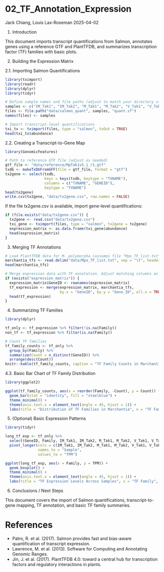 02_TF_Annotation_Expression
================
Jack Chiang, Louis Lax-Roseman
2025-04-02

1.  Introduction

This document imports transcript quantifications from Salmon, annotates
genes using a reference GTF and PlantTFDB, and summarizes transcription
factor (TF) families with basic plots.

2.  Building the Expression Matrix

2.1. Importing Salmon Quantifications

``` r
library(tximport)
library(readr)
library(dplyr)
library(tidyr)

# Define sample names and file paths (adjust to match your directory structure)
samples <- c("IM_Tak1", "IM_Tak2", "M_Tak1", "M_Tak2", "V_Tak1", "V_Tak2")
files <- file.path("data/salmon_quant", samples, "quant.sf")
names(files) <- samples

# Import transcript-level quantifications
txi_tx <- tximport(files, type = "salmon", txOut = TRUE)
head(txi_tx$abundance)
```

2.2. Creating a Transcript-to-Gene Map

``` r
library(GenomicFeatures)

# Path to reference GTF file (adjust as needed)
gtf_file <- "data/reference/MpTak1v5.1_r1.gtf"
txdb <- makeTxDbFromGFF(file = gtf_file, format = "gtf")
tx2gene <- select(txdb,
                  keys = keys(txdb, keytype = "TXNAME"),
                  columns = c("TXNAME", "GENEID"),
                  keytype = "TXNAME")
head(tx2gene)
write.csv(tx2gene, "data/tx2gene.csv", row.names = FALSE)
```

If the file tx2gene.csv is available, import gene-level quantifications:

``` r
if (file.exists("data/tx2gene.csv")) {
  tx2gene <- read.csv("data/tx2gene.csv")
  txi_gene <- tximport(files, type = "salmon", tx2gene = tx2gene)
  expression_matrix <- as.data.frame(txi_gene$abundance)
  head(expression_matrix)
}
```

3.  Merging TF Annotations

``` r
# Load PlantTFDB data for M. polymorpha (assumes file "Mpo_TF_list.txt" with columns Gene_ID and Family)
marchantia_tfs <- read.delim("data/Mpo_TF_list.txt", sep = "\t", header = TRUE)
head(marchantia_tfs)

# Merge expression data with TF annotation. Adjust matching columns as needed.
if (exists("expression_matrix")) {
  expression_matrix$GeneID <- rownames(expression_matrix)
  tf_expression <- merge(expression_matrix, marchantia_tfs,
                         by.x = "GeneID", by.y = "Gene_ID", all.x = TRUE)
  head(tf_expression)
}
```

4.  Summarizing TF Families

``` r
library(dplyr)

tf_only <- tf_expression %>% filter(!is.na(Family))
non_tf <- tf_expression %>% filter(is.na(Family))

# Count TF families
tf_family_counts <- tf_only %>%
  group_by(Family) %>%
  summarize(Count = n_distinct(GeneID)) %>%
  arrange(desc(Count))
knitr::kable(tf_family_counts, caption = "TF Family Counts in Marchantia Polymorpha")
```

4.3. Basic Bar Chart of TF Family Distribution

``` r
library(ggplot2)

ggplot(tf_family_counts, aes(x = reorder(Family, -Count), y = Count)) +
  geom_bar(stat = "identity", fill = "steelblue") +
  theme_minimal() +
  theme(axis.text.x = element_text(angle = 45, hjust = 1)) +
  labs(title = "Distribution of TF Families in Marchantia", x = "TF Family", y = "Gene Count")
```

5.  (Optional) Basic Expression Patterns

``` r
library(tidyr)

long_tf_exp <- tf_only %>%
  select(GeneID, Family, IM_Tak1, IM_Tak2, M_Tak1, M_Tak2, V_Tak1, V_Tak2) %>%
  pivot_longer(cols = c(IM_Tak1, IM_Tak2, M_Tak1, M_Tak2, V_Tak1, V_Tak2),
               names_to = "Sample",
               values_to = "TPM")

ggplot(long_tf_exp, aes(x = Family, y = TPM)) +
  geom_boxplot() +
  theme_minimal() +
  theme(axis.text.x = element_text(angle = 45, hjust = 1)) +
  labs(title = "TF Expression Levels Across Samples", x = "TF Family", y = "TPM")
```

6.  Conclusions / Next Steps

This document covers the import of Salmon quantifications,
transcript-to-gene mapping, TF annotation, and basic TF family
summaries.

# References

- Patro, R. et al. (2017). Salmon provides fast and bias-aware
  quantification of transcript expression.
- Lawrence, M. et al. (2013). Software for Computing and Annotating
  Genomic Ranges.
- Jin, J. et al. (2017). PlantTFDB 4.0: toward a central hub for
  transcription factors and regulatory interactions in plants.

